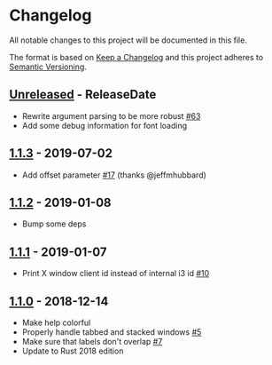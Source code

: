 # Changelog

All notable changes to this project will be documented in this file.

The format is based on [Keep a Changelog](http://keepachangelog.com/)
and this project adheres to [Semantic Versioning](http://semver.org/).

<!-- next-header -->

## [Unreleased] - ReleaseDate
- Rewrite argument parsing to be more robust [#63](https://github.com/svenstaro/wmfocus/issues/63)
- Add some debug information for font loading

## [1.1.3] - 2019-07-02
- Add offset parameter [#17](https://github.com/svenstaro/wmfocus/pull/17) (thanks @jeffmhubbard)

## [1.1.2] - 2019-01-08
- Bump some deps

## [1.1.1] - 2019-01-07
- Print X window client id instead of internal i3 id [#10](https://github.com/svenstaro/wmfocus/issues/10)

## [1.1.0] - 2018-12-14
- Make help colorful
- Properly handle tabbed and stacked windows [#5](https://github.com/svenstaro/wmfocus/issues/5)
- Make sure that labels don't overlap [#7](https://github.com/svenstaro/wmfocus/issues/7)
- Update to Rust 2018 edition

<!-- next-url -->
[Unreleased]: https://github.com/svenstaro/wmfocus/compare/1.1.3...HEAD
[1.1.3]: https://github.com/svenstaro/wmfocus/compare/1.1.2...1.1.3
[1.1.2]: https://github.com/svenstaro/wmfocus/compare/1.1.1...1.1.2
[1.1.1]: https://github.com/svenstaro/wmfocus/compare/1.1.0...1.1.1
[1.1.0]: https://github.com/svenstaro/wmfocus/compare/1.0.2...1.1.0
